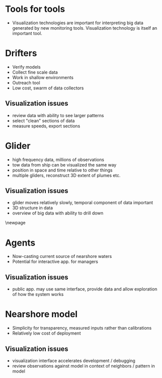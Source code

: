 # Tools for tools

 - Visualization technologies are important for interpreting big data generated
   by new monitoring tools.  Visualization technology is itself an important tool.

# Drifters

 - Verify models
 - Collect fine scale data
 - Work in shallow environments
 - Outreach tool
 - Low cost, swarm of data collectors

## Visualization issues

 - review data with ability to see larger patterns
 - select "clean" sections of data
 - measure speeds, export sections

# Glider

 - high frequency data, millions of observations
 - tow data from ship can be visualized the same way
 - position in space and time relative to other things
 - multiple gliders, reconstruct 3D extent of plumes etc.

## Visualization issues

 - glider moves relatively slowly, temporal component of data important
 - 3D structure in data
 - overview of big data with ability to drill down

\newpage

# Agents

 - Now-casting current source of nearshore waters
 - Potential for interactive app. for managers
 
## Visualization issues

 - public app. may use same interface, provide data and allow exploration of
   how the system works

# Nearshore model

 - Simplicity for transparency, measured inputs rather than calibrations
 - Relatively low cost of deployment

## Visualization issues

 - visualization interface accelerates development / debugging
 - review observations against model in context of neighbors / pattern in model
